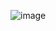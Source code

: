 ![image](https://user-images.githubusercontent.com/37501487/205809069-0b5ba537-588f-42ab-a259-7bc8db9b7a0c.png)
